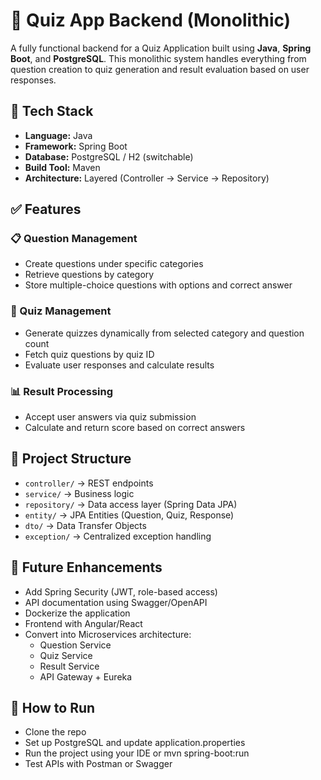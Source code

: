 # 🧠 Quiz App Backend (Monolithic)

A fully functional backend for a Quiz Application built using **Java**, **Spring Boot**, and **PostgreSQL**. This monolithic system handles everything from question creation to quiz generation and result evaluation based on user responses.

## 🔧 Tech Stack

- **Language:** Java  
- **Framework:** Spring Boot  
- **Database:** PostgreSQL / H2 (switchable)  
- **Build Tool:** Maven  
- **Architecture:** Layered (Controller → Service → Repository)

## ✅ Features

### 📋 Question Management
- Create questions under specific categories
- Retrieve questions by category
- Store multiple-choice questions with options and correct answer

### 🧪 Quiz Management
- Generate quizzes dynamically from selected category and question count
- Fetch quiz questions by quiz ID
- Evaluate user responses and calculate results

### 📊 Result Processing
- Accept user answers via quiz submission
- Calculate and return score based on correct answers

## 📂 Project Structure

- `controller/` → REST endpoints  
- `service/` → Business logic  
- `repository/` → Data access layer (Spring Data JPA)  
- `entity/` → JPA Entities (Question, Quiz, Response)  
- `dto/` → Data Transfer Objects  
- `exception/` → Centralized exception handling  

## 📌 Future Enhancements

- Add Spring Security (JWT, role-based access)  
- API documentation using Swagger/OpenAPI  
- Dockerize the application  
- Frontend with Angular/React  
- Convert into Microservices architecture:
  - Question Service  
  - Quiz Service  
  - Result Service  
  - API Gateway + Eureka  

## 🚀 How to Run
 - Clone the repo  
 - Set up PostgreSQL and update application.properties  
 - Run the project using your IDE or mvn spring-boot:run  
 - Test APIs with Postman or Swagger
